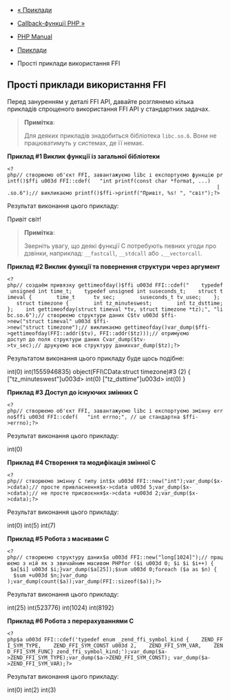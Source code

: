 - [« Приклади](ffi.examples.md)
- [Callback-функції PHP »](ffi.examples-callback.md)

- [PHP Manual](index.md)
- [Приклади](ffi.examples.md)
- Прості приклади використання FFI

## Прості приклади використання FFI

Перед зануренням у деталі FFI API, давайте розглянемо кілька
прикладів спрощеного використання FFI API у стандартних задачах.

> **Примітка**:
>
> Для деяких прикладів знадобиться бібліотека `libc.so.6`. Вони
> не працюватимуть у системах, де її немає.

**Приклад #1 Виклик функції із загальної бібліотеки**

`<?php// створюємо об'єкт FFI, завантажуємо libc і експортуємо функцію printf()$ffi u003d FFI::cdef(   "int printf(const char *format, ...)                                                                        | .so.6");// викликаємо printf()$ffi->printf("Привіт, %s!
", "світ");?> `

Результат виконання цього прикладу:

Привіт світ!

> **Примітка**:
>
> Зверніть увагу, що деякі функції C потребують певних
> угоди про дзвінки, наприклад: `__fastcall`, `__stdcall` або
> `,__vectorcall`.

**Приклад #2 Виклик функції та повернення структури через аргумент**

` <?php// создаём привязку gettimeofday()$ffi u003d FFI::cdef("    typedef unsigned int time_t;    typedef unsigned int suseconds_t;    struct timeval {        time_t      tv_sec;        suseconds_t tv_usec;    };    struct timezone {        int tz_minuteswest;        int tz_dsttime; };    int gettimeofday(struct timeval *tv, struct timezone *tz);", "libc.so.6");// створюємо структури даних C$tv u003d $ffi->new("struct timeval" u003d $ffi->new("struct timezone");// викликаємо gettimeofday()var_dump($ffi->gettimeofday(FFI::addr($tv), FFI::addr($tz)));// отримуємо доступ до поля структури даних Cvar_dump($tv->tv_sec);// друкуємо всю структуру данихvar_dump($tz);?> `

Результатом виконання цього прикладу буде щось подібне:

int(0)
int(1555946835)
object(FFI\CData:struct timezone)#3 (2) {
["tz_minuteswest"]u003d>
int(0)
["tz_dsttime"]u003d>
int(0)
}

**Приклад #3 Доступ до існуючих змінних C**

`<?php// створюємо об'єкт FFI, завантажуємо libc і експортуємо змінну errno$ffi u003d FFI::cdef(   "int errno;", // це стандартна $ffi->errno);?> `

Результат виконання цього прикладу:

int(0)

**Приклад #4 Створення та модифікація змінної C**

`<?php// створюємо змінну C типу int$x u003d FFI::new("int");var_dump($x->cdata);// просте привласнення$x->cdata u003d 5;var_dump($x- >cdata);// не просте присвоєння$x->cdata +u003d 2;var_dump($x->cdata);?> `

Результат виконання цього прикладу:

int(0)
int(5)
int(7)

**Приклад #5 Робота з масивами C**

`<?php// створюємо структуру даних$a u003d FFI::new("long[1024]");// працюємо з ній як з звичайним масивом PHPfor ($i u003d 0; $i $i $i++) {    $a[$i] u003d $i;}var_dump($a[25]);$sum u003d 0;foreach ($a as $n) {    $sum +u003d $n;}var_dump );var_dump(count($a));var_dump(FFI::sizeof($a));?> `

Результат виконання цього прикладу:

int(25)
int(523776)
int(1024)
int(8192)

**Приклад #6 Робота з перерахуваннями C**

` <?php$a u003d FFI::cdef('typedef enum _zend_ffi_symbol_kind {    ZEND_FFI_SYM_TYPE,    ZEND_FFI_SYM_CONST u003d 2,    ZEND_FFI_SYM_VAR,    ZEND_FFI_SYM_FUNC} zend_ffi_symbol_kind;');var_dump($a->ZEND_FFI_SYM_TYPE);var_dump($a->ZEND_FFI_SYM_CONST); var_dump($a->ZEND_FFI_SYM_VAR);?> `

Результат виконання цього прикладу:

int(0)
int(2)
int(3)
